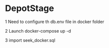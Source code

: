 # DepotStage

1 Need to configure th db.env file in docker folder

2 Launch docker-compose up -d

3 import seek_docker.sql
